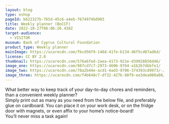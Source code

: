 ```yaml
---
layout: blog
type: eshop
pageId: b622327b-765d-45c6-a4eb-7674974bd903
title: Weekly planner (BoCCF)
date: 2022-10-27T06:06:26.438Z
target-audience:
  - VISITOR
museum: Bank of Cyprus Cultural Foundation
product_type: Weekly planner
mainImage: https://ucarecdn.com/fbcd56f9-148d-41fe-b134-d6f5cd87ad6d/
license: CC BY 2.0
thumbnail: https://ucarecdn.com/576a6fed-2aea-4173-921e-d39928856d46/
image_one: https://ucarecdn.com/987cd7c7-2973-4606-9764-a1b2b7dbbfe1/
image_two: https://ucarecdn.com/78a2b44e-acd1-4ad3-9706-374393cd9973/-/crop/1939x2218/0,0/-/preview/
image_three: https://ucarecdn.com/f4b648c7-df32-427b-88f9-ee3dea000a08/-/crop/1570x2481/1939,0/-/preview/
---
```

What better way to keep track of your day-to-day chores and reminders, than a convenient weekly planner?<br/>
Simply print out as many as you need from the below file, and preferably glue on cardboard. You can place it on your work desk, or on the fridge door with magnets, or even affix to your home’s notice-board!<br/>
You’ll never miss a task again!
